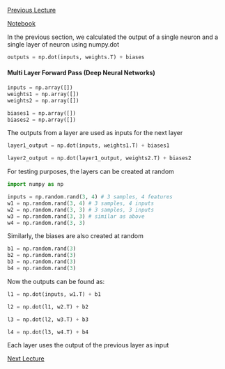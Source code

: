 [Previous Lecture](Session_2.md)

[Notebook](/code-files/3_Multiple_Layers.ipynb)

In the previous section, we calculated the output of a single neuron and a single layer of neuron using numpy.dot

```python
outputs = np.dot(inputs, weights.T) + biases
```

#### Multi Layer Forward Pass (Deep Neural Networks)

```python
inputs = np.array([])
weights1 = np.array([])
weights2 = np.array([])

biases1 = np.array([])
biases2 = np.array([])
```

The outputs from a layer are used as inputs for the next layer

```python
layer1_output = np.dot(inputs, weights1.T) + biases1
```

```python
layer2_output = np.dot(layer1_output, weights2.T) + biases2
```

For testing purposes, the layers can be created at random

```python
import numpy as np

inputs = np.random.rand(3, 4) # 3 samples, 4 features
w1 = np.random.rand(3, 4) # 3 samples, 4 inputs
w2 = np.random.rand(3, 3) # 3 samples, 3 inputs
w3 = np.random.rand(3, 3) # similar as above
w4 = np.random.rand(3, 3)
```

Similarly, the biases are also created at random

```python
b1 = np.random.rand(3)
b2 = np.random.rand(3)
b3 = np.random.rand(3)
b4 = np.random.rand(3)
```

Now the outputs can be found as:

```python
l1 = np.dot(inputs, w1.T) + b1
```

```python
l2 = np.dot(l1, w2.T) + b2
```

```python
l3 = np.dot(l2, w3.T) + b3
```

```python
l4 = np.dot(l3, w4.T) + b4
```

Each layer uses the output of the previous layer as input

[Next Lecture](Session_4.md)
